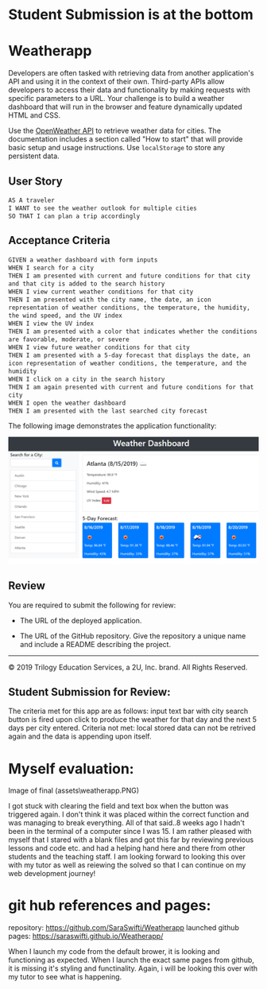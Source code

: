 
# Student Submission is at the bottom

# Weatherapp
Developers are often tasked with retrieving data from another application's API and using it in the context of their own. Third-party APIs allow developers to access their data and functionality by making requests with specific parameters to a URL. Your challenge is to build a weather dashboard that will run in the browser and feature dynamically updated HTML and CSS.

Use the [OpenWeather API](https://openweathermap.org/api) to retrieve weather data for cities. The documentation includes a section called "How to start" that will provide basic setup and usage instructions. Use `localStorage` to store any persistent data.

## User Story

```
AS A traveler
I WANT to see the weather outlook for multiple cities
SO THAT I can plan a trip accordingly
```

## Acceptance Criteria

```
GIVEN a weather dashboard with form inputs
WHEN I search for a city
THEN I am presented with current and future conditions for that city and that city is added to the search history
WHEN I view current weather conditions for that city
THEN I am presented with the city name, the date, an icon representation of weather conditions, the temperature, the humidity, the wind speed, and the UV index
WHEN I view the UV index
THEN I am presented with a color that indicates whether the conditions are favorable, moderate, or severe
WHEN I view future weather conditions for that city
THEN I am presented with a 5-day forecast that displays the date, an icon representation of weather conditions, the temperature, and the humidity
WHEN I click on a city in the search history
THEN I am again presented with current and future conditions for that city
WHEN I open the weather dashboard
THEN I am presented with the last searched city forecast
```

The following image demonstrates the application functionality:

![weather dashboard demo](./Assets/06-server-side-apis-homework-demo.png)

## Review

You are required to submit the following for review:

* The URL of the deployed application.

* The URL of the GitHub repository. Give the repository a unique name and include a README describing the project.

- - -
© 2019 Trilogy Education Services, a 2U, Inc. brand. All Rights Reserved.
## Student Submission for Review:
The criteria met for this app are as follows: 
input text bar with city search button is fired upon click to produce the weather for that day and the next 5 days per city entered. 
Criteria not met: local stored data can not be retrived again and the data is appending upon itself. 

# Myself evaluation: 
Image of final (assets\weatherapp.PNG)

I got stuck with clearing the field and text box when the button was triggered again. I don't think it was placed within the correct function and was managing to break everything. All of that said..8 weeks ago I hadn't been in the terminal of a computer since I was 15. I am rather pleased with myself that I stared with a blank files and got this far by reviewing previous lessons and code etc. and had a helping hand here and there from other students and the teaching staff. I am looking forward to looking this over with my tutor as well as reiewing the solved so that I can continue on my web development journey!
# git hub references and pages:
repository: https://github.com/SaraSwifti/Weatherapp
launched github pages: https://saraswifti.github.io/Weatherapp/


When I launch my code from the default brower, it is looking and functioning as expected. When I launch the exact same pages from github, it is missing it's styling and functinality. Again, i will be looking this over with my tutor to see what is happening. 